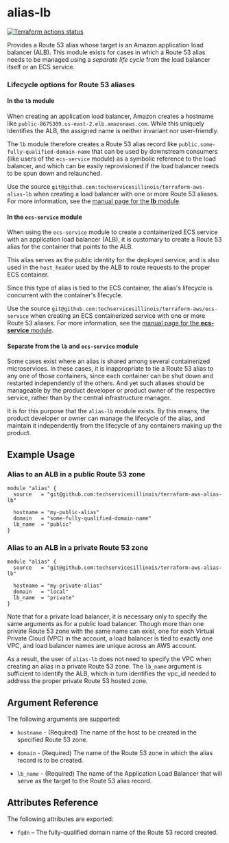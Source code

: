 # alias-lb

[![Terraform actions status](https://github.com/techservicesillinois/terraform-aws-alias-lb/workflows/terraform/badge.svg)](https://github.com/techservicesillinois/terraform-aws-alias-lb/actions)

Provides a Route 53 alias whose target is an Amazon application load balancer (ALB).
This module exists for cases in which a Route 53 alias needs to be managed using a _separate life cycle_ from the load balancer itself or an ECS service.

### Lifecycle options for Route 53 aliases

#### In the `lb` module

When creating an application load balancer, Amazon creates a hostname like `public-8675309.us-east-2.elb.amazonaws.com`. While this uniquely identifies the ALB, the assigned name is neither invariant nor user-friendly.

The `lb` module therefore creates a Route 53 alias record like `public.some-fully-qualified-domain-name` that can be used by downstream consumers (like users of the `ecs-service` module) as a symbolic reference to the load balancer, and which can be easily reprovisioned if the load balancer needs to be spun down and relaunched.

Use the source `git@github.com:techservicesillinois/terraform-aws-alias-lb` when creating a load balancer with one or more Route 53 aliases. For more information, see the [manual page for the **lb** module](https://github.com/techservicesillinois/terraform-aws-lb).


#### In the `ecs-service` module

When using the `ecs-service` module to create a containerized ECS service with an application load balancer (ALB), it is customary to create a Route 53 alias for the container that points to the ALB.

This alias serves as the public identity for the deployed service, and is also used in the `host_header` used by the ALB to route requests to the proper ECS container.

Since this type of alias is tied to the ECS container, the alias's lifecycle is concurrent with the container's lifecycle.

Use the source `git@github.com:techservicesillinois/terraform-aws/ecs-service` when creating an ECS containerized service  with one or more Route 53 aliases. For more information, see the [manual page for the **ecs-service** module](https://github.com/techservicesillinois/terraform-aws-ecs-service).

#### Separate from the `lb` and `ecs-service` module

Some cases exist where an alias is shared among several containerized microservices. In these cases, it is inappropriate to tie a Route 53 alias to any one of those containers, since each container can be shut down and restarted independently of the others. And yet such aliases should be manageable by the product developer or product owner of the respective service, rather than by the central infrastructure manager.

It is for this purpose that the `alias-lb` module exists. By this means, the product developer or owner can manage the lifecycle of the alias, and maintain it independently from the lifecycle of any containers making up the product.

Example Usage
-----------------

### Alias to an ALB in a public Route 53 zone
```hcl
module "alias" {
  source   = "git@github.com:techservicesillinois/terraform-aws-alias-lb"

  hostname = "my-public-alias"
  domain   = "some-fully-qualified-domain-name"
  lb_name  = "public"
}
```

### Alias to an ALB in a private Route 53 zone
```hcl
module "alias" {
  source   = "git@github.com:techservicesillinois/terraform-aws-alias-lb"

  hostname = "my-private-alias"
  domain   = "local"
  lb_name  = "private"
}
```

Note that for a private load balancer, it is necessary only to specify the same arguments as for a public load balancer. Though more than one private Route 53 zone with the same name can exist, one for each Virtual Private Cloud (VPC) in the account, a load balancer is tied to exactly one VPC, and load balancer names are unique across an AWS account.

As a result, the user of `alias-lb` does not need to specify the VPC when creating an alias in a private Route 53 zone. The `lb_name` argument is sufficient to identify the ALB, which in turn identifies the vpc_id needed to address the proper private Route 53 hosted zone.

Argument Reference
-----------------

The following arguments are supported:

* `hostname` - (Required) The name of the host to be created in the specified Route
53 zone.

* `domain` - (Required) The name of the Route 53 zone in which the alias record
is to be created.

* `lb_name` - (Required) The name of the Application Load Balancer that will serve as the target to the Route 53 alias record.


Attributes Reference
--------------------

The following attributes are exported:

* `fqdn` – The fully-qualified domain name of the Route 53 record created.
